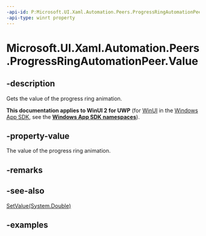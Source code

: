 ```yaml
---
-api-id: P:Microsoft.UI.Xaml.Automation.Peers.ProgressRingAutomationPeer.Value
-api-type: winrt property
---
```


# Microsoft.UI.Xaml.Automation.Peers.ProgressRingAutomationPeer.Value

<!--
public double Value { get; }
-->

## -description

Gets the value of the progress ring animation.

**This documentation applies to WinUI 2 for UWP** (for [WinUI](/windows/apps/winui/winui3/) in the [Windows App SDK](/windows/apps/windows-app-sdk/), see the **[Windows App SDK namespaces](/windows/windows-app-sdk/api/winrt/)**).

## -property-value

The value of the progress ring animation.

## -remarks

## -see-also

[SetValue(System.Double)](progressringautomationpeer_setvalue_1718698021.md)

## -examples
